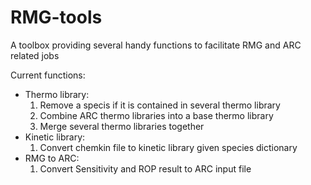 # RMG-tools
A toolbox providing several handy functions to facilitate RMG and ARC related jobs

Current functions:
- Thermo library:
  1. Remove a specis if it is contained in several thermo library
  2. Combine ARC thermo libraries into a base thermo library
  3. Merge several thermo libraries together
- Kinetic library:
  1. Convert chemkin file to kinetic library given species dictionary
- RMG to ARC:
  1. Convert Sensitivity and ROP result to ARC input file
